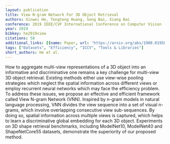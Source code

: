 ```yaml
---
layout: publication
title: View N-gram Network For 3D Object Retrieval
authors: Xinwei He, Tengteng Huang, Song Bai, Xiang Bai
conference: 2019 IEEE/CVF International Conference on Computer Vision (ICCV)
year: 2019
bibkey: he2019view
citations: 58
additional_links: [{name: Paper, url: 'https://arxiv.org/abs/1908.01958'}]
tags: ["Datasets", "Efficiency", "ICCV", "Tools & Libraries"]
short_authors: He et al.
---
```

How to aggregate multi-view representations of a 3D object into an
informative and discriminative one remains a key challenge for multi-view 3D
object retrieval. Existing methods either use view-wise pooling strategies
which neglect the spatial information across different views or employ
recurrent neural networks which may face the efficiency problem. To address
these issues, we propose an effective and efficient framework called View
N-gram Network (VNN). Inspired by n-gram models in natural language processing,
VNN divides the view sequence into a set of visual n-grams, which involve
overlapping consecutive view sub-sequences. By doing so, spatial information
across multiple views is captured, which helps to learn a discriminative global
embedding for each 3D object. Experiments on 3D shape retrieval benchmarks,
including ModelNet10, ModelNet40 and ShapeNetCore55 datasets, demonstrate the
superiority of our proposed method.